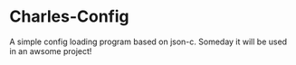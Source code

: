 # Charles-Config
A simple config loading program based on json-c. Someday it will be used in an awsome project!
